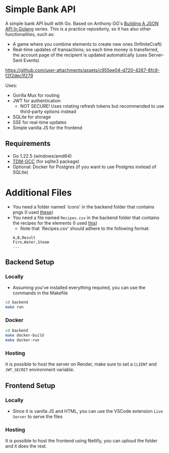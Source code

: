 # Simple Bank API
A simple bank API built with Go. Based on Anthony GG's [Building A JSON API In Golang](https://www.youtube.com/watch?v=pwZuNmAzaH8&list=PL0xRBLFXXsP6nudFDqMXzrvQCZrxSOm-2) series. This is a practice repositoriy, so it has also other functionalities, such as:
* A game where you combine elements to create new ones (InfiniteCraft)
* Real-time updates of transactions; so each time money is transferred, the account page of the recipient is updated automatically (uses Server-Sent Events)

https://github.com/user-attachments/assets/c955ee04-d720-4267-8fc9-f2f2dec1f279

Uses:
* Gorilla Mux for routing
* JWT for authentication
    * NOT SECURE! Uses rotating refresh tokens but recommended to use third-party options instead
* SQLite for storage
* SSE for real-time updates
* Simple vanilla JS for the frontend

## Requirements
* Go 1.22.5 (windows/amd64)
* [TDM-GCC](https://jmeubank.github.io/tdm-gcc/) (for sqlite3 package)
* Optional: Docker for Postgres (if you want to use Postgres instead of SQLite)

# Additional Files
* You need a folder named `icons' in the backend folder that contains pngs (I used [these](https://github.com/wayou/anonymous-animals))
* You need a file named `Recipes.csv` in the backend folder that contains the recipes for the elements (I used [this](https://docs.google.com/spreadsheets/d/14aPnIQt252SYvmjP7iKQM3_rkLvqFntcqmxZNwq_tkI/edit?gid=0#gid=0))
    * Note that `Recipes.csv' should adhere to the following format:
    ```csv
    A,B,Result
    Fire,Water,Steam
    ...
    ```

## Backend Setup
### Locally
* Assuming you've installed everything required, you can use the commands in the Makefile
```sh
cd backend
make run
```

### Docker
```sh
cd backend
make docker-build
make docker-run
```

### Hosting
It is possible to host the server on Render, make sure to set a `CLIENT` and `JWT_SECRET` environment variable.

## Frontend Setup
### Locally
* Since it is vanilla JS and HTML, you can use the VSCode extension `Live Server` to serve the files

### Hosting
It is possible to host the frontend using Netlify, you can uploud the folder and it does the rest. 
